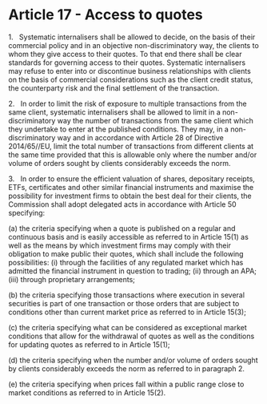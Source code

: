# Article 17 - Access to quotes


1.   Systematic internalisers shall be allowed to decide, on the basis of their commercial policy and in an objective non-discriminatory way, the clients to whom they give access to their quotes. To that end there shall be clear standards for governing access to their quotes. Systematic internalisers may refuse to enter into or discontinue business relationships with clients on the basis of commercial considerations such as the client credit status, the counterparty risk and the final settlement of the transaction.

2.   In order to limit the risk of exposure to multiple transactions from the same client, systematic internalisers shall be allowed to limit in a non-discriminatory way the number of transactions from the same client which they undertake to enter at the published conditions. They may, in a non-discriminatory way and in accordance with Article 28 of Directive 2014/65//EU, limit the total number of transactions from different clients at the same time provided that this is allowable only where the number and/or volume of orders sought by clients considerably exceeds the norm.

3.   In order to ensure the efficient valuation of shares, depositary receipts, ETFs, certificates and other similar financial instruments and maximise the possibility for investment firms to obtain the best deal for their clients, the Commission shall adopt delegated acts in accordance with Article 50 specifying:

(a) the criteria specifying when a quote is published on a regular and continuous basis and is easily accessible as referred to in Article 15(1) as well as the means by which investment firms may comply with their obligation to make public their quotes, which shall include the following possibilities: (i) through the facilities of any regulated market which has admitted the financial instrument in question to trading; (ii) through an APA; (iii) through proprietary arrangements;

(b) the criteria specifying those transactions where execution in several securities is part of one transaction or those orders that are subject to conditions other than current market price as referred to in Article 15(3);

(c) the criteria specifying what can be considered as exceptional market conditions that allow for the withdrawal of quotes as well as the conditions for updating quotes as referred to in Article 15(1);

(d) the criteria specifying when the number and/or volume of orders sought by clients considerably exceeds the norm as referred to in paragraph 2.

(e) the criteria specifying when prices fall within a public range close to market conditions as referred to in Article 15(2).
